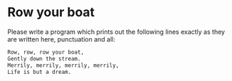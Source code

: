 
# Row your boat

Please write a program which prints out the following lines exactly as they are written here, punctuation and all:

```markdown
Row, row, row your boat,
Gently down the stream.
Merrily, merrily, merrily, merrily,
Life is but a dream.
```
